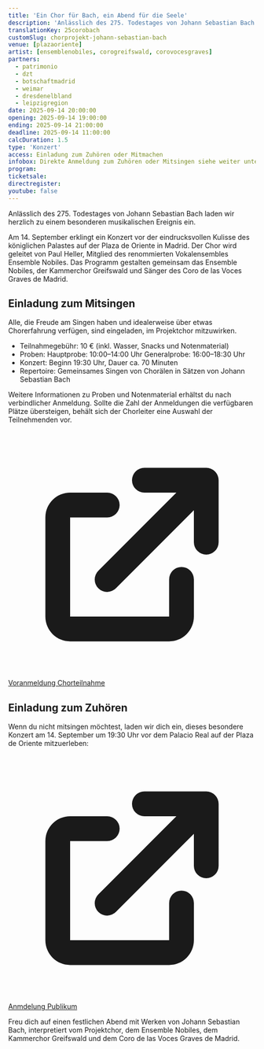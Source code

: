 ```yaml
---
title: 'Ein Chor für Bach, ein Abend für die Seele'
description: 'Anlässlich des 275. Todestages von Johann Sebastian Bach laden wir herzlich zu einem besonderen musikalischen Ereignis ein.'
translationKey: 25corobach
customSlug: chorprojekt-johann-sebastian-bach
venue: [plazaoriente]
artist: [ensemblenobiles, corogreifswald, corovocesgraves]
partners:
  - patrimonio
  - dzt
  - botschaftmadrid
  - weimar
  - dresdenelbland
  - leipzigregion
date: 2025-09-14 20:00:00
opening: 2025-09-14 19:00:00
ending: 2025-09-14 21:00:00
deadline: 2025-09-14 11:00:00
calcDuration: 1.5
type: 'Konzert'
access: Einladung zum Zuhören oder Mitmachen
infobox: Direkte Anmeldung zum Zuhören oder Mitsingen siehe weiter unten.
program:
ticketsale:
directregister:
youtube: false
---
```


Anlässlich des 275. Todestages von Johann Sebastian Bach laden wir herzlich zu einem besonderen musikalischen Ereignis ein.

Am 14. September erklingt ein Konzert vor der eindrucksvollen Kulisse des königlichen Palastes auf der Plaza de Oriente in Madrid. Der Chor wird geleitet von Paul Heller, Mitglied des renommierten Vokalensembles Ensemble Nobiles. Das Programm gestalten gemeinsam das Ensemble Nobiles, der Kammerchor Greifswald und Sänger des Coro de las Voces Graves de Madrid.

## Einladung zum Mitsingen

Alle, die Freude am Singen haben und idealerweise über etwas Chorerfahrung verfügen, sind eingeladen, im Projektchor mitzuwirken.

- Teilnahmegebühr: 10 € (inkl. Wasser, Snacks und Notenmaterial)
- Proben:
  Hauptprobe: 10:00–14:00 Uhr
  Generalprobe: 16:00–18:30 Uhr
- Konzert: Beginn 19:30 Uhr, Dauer ca. 70 Minuten
- Repertoire: Gemeinsames Singen von Chorälen in Sätzen von Johann Sebastian Bach

Weitere Informationen zu Proben und Notenmaterial erhältst du nach verbindlicher Anmeldung. Sollte die Zahl der Anmeldungen die verfügbaren Plätze übersteigen, behält sich der Chorleiter eine Auswahl der Teilnehmenden vor.

<a href="https://Coro_participativo.eventbrite.es" class="mt-3 inline-flex items-center justify-center px-3 py-2 border border-transparent text-sm no-underline font-semibold rounded-md bg-red-600 text-white buttonhover hover:text-white" target="\_blank" rel="noopener noreferrer"> <svg xmlns="http://www.w3.org/2000/svg" class="h-4 w-4 text-white mr-2" viewBox="0 0 20 20" fill="currentColor"><path d="M11 3a1 1 0 100 2h2.586l-6.293 6.293a1 1 0 101.414 1.414L15 6.414V9a1 1 0 102 0V4a1 1 0 00-1-1h-5z" /><path d="M5 5a2 2 0 00-2 2v8a2 2 0 002 2h8a2 2 0 002-2v-3a1 1 0 10-2 0v3H5V7h3a1 1 0 000-2H5z" /></svg> Voranmeldung Chorteilnahme</a>

## Einladung zum Zuhören

Wenn du nicht mitsingen möchtest, laden wir dich ein, dieses besondere Konzert am 14. September um 19:30 Uhr vor dem Palacio Real auf der Plaza de Oriente mitzuerleben:

<a href="https://concierto_homenaje_bach.eventbrite.es/" class="mt-3 inline-flex items-center justify-center px-3 py-2 border border-transparent text-sm no-underline font-semibold rounded-md bg-red-600 text-white buttonhover hover:text-white" target="\_blank" rel="noopener noreferrer"> <svg xmlns="http://www.w3.org/2000/svg" class="h-4 w-4 text-white mr-2" viewBox="0 0 20 20" fill="currentColor"><path d="M11 3a1 1 0 100 2h2.586l-6.293 6.293a1 1 0 101.414 1.414L15 6.414V9a1 1 0 102 0V4a1 1 0 00-1-1h-5z" /><path d="M5 5a2 2 0 00-2 2v8a2 2 0 002 2h8a2 2 0 002-2v-3a1 1 0 10-2 0v3H5V7h3a1 1 0 000-2H5z" /></svg> Anmdelung Publikum</a>

Freu dich auf einen festlichen Abend mit Werken von Johann Sebastian Bach, interpretiert vom Projektchor, dem Ensemble Nobiles, dem Kammerchor Greifswald und dem Coro de las Voces Graves de Madrid.
